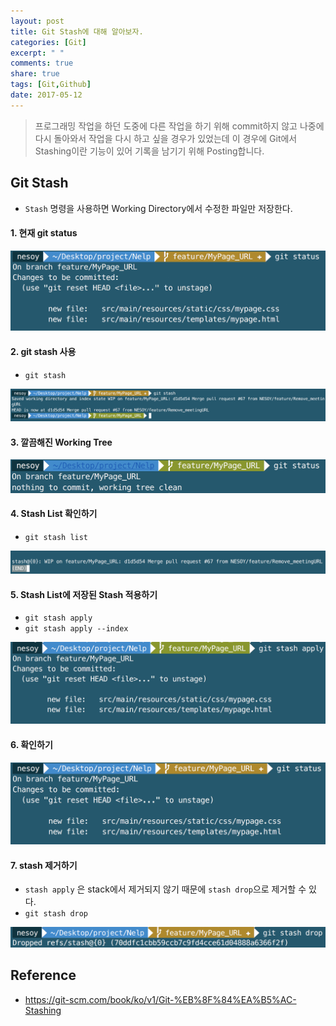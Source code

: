 ```yaml
---
layout: post
title: Git Stash에 대해 알아보자.
categories: [Git]
excerpt: " "
comments: true
share: true
tags: [Git,Github]
date: 2017-05-12
---
```


> 프로그래밍 작업을 하던 도중에 다른 작업을 하기 위해 commit하지 않고 나중에 다시 돌아와서 작업을 다시 하고 싶을 경우가 있었는데 이 경우에 Git에서 Stashing이란 기능이 있어 기록을 남기기 위해 Posting합니다.

## Git Stash
- `Stash` 명령을 사용하면 Working Directory에서 수정한 파일만 저장한다.

#### 1. 현재 git status

![No Image](/assets/posts/20170512/1.PNG)

#### 2. git stash 사용
- `git stash`

![No Image](/assets/posts/20170512/2.PNG)

#### 3. 깔끔해진 Working Tree

![No Image](/assets/posts/20170512/3.PNG)

#### 4. Stash List 확인하기
- `git stash list`

![No Image](/assets/posts/20170512/4.PNG)

#### 5. Stash List에 저장된 Stash 적용하기
- `git stash apply`
- `git stash apply --index`

![No Image](/assets/posts/20170512/5.PNG)

#### 6. 확인하기

![No Image](/assets/posts/20170512/6.PNG)

#### 7. stash 제거하기
- `stash apply` 은 stack에서 제거되지 않기 때문에 `stash drop`으로 제거할 수 있다.
- `git stash drop`

![No Image](/assets/posts/20170512/7.PNG)

## Reference
- <https://git-scm.com/book/ko/v1/Git-%EB%8F%84%EA%B5%AC-Stashing>
